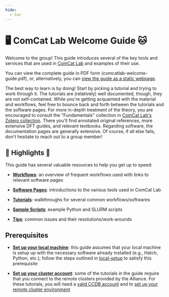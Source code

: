 ```yaml
---
hide:
  - toc
---
```


# 🖥 ComCat Lab Welcome Guide 🐱

Welcome to the group! This guide introduces several of the key tools and services
that are used in [ComCat Lab][comcat-lab] and examples of their use.

You can view the complete guide in PDF form (comcatlab-welcome-guide.pdf), or,
alternatively, you can [view the guide as a static webpage](dev_guide/docs.md#serving-the-webpage).

The best way to learn is by doing! Start by picking a tutorial and trying to work
through it. The tutorials are (relatively) well documented, though, they are not
self-contained. While you're getting acquainted with the material and workflows,
feel free to bounce back and forth between the tutorials and the software pages.
For more in-depth treatment of the theory, you are encouraged to consult the
"Fundamentals" collection in [ComCat Lab's Zotero collection][zotero-collection].
There you'll find annotated original references, more extensive DFT guides, and relevant
textbooks. Regarding software, the documentation pages are generally extensive. Of course,
if all else fails, don't hesitate to reach out to a group member!

## 🌟 Highlights 🌟

This guide has several valuable resources to help you get up to speed:

- [**Workflows**](workflows.md): an overview of frequent workflows used with links to relevant software pages

- [**Software Pages**](software_pages.md): introductions to the various tools used in ComCat Lab

- [**Tutorials**](tutorials/index.md): walkthroughs for several common workflows/softwares

- [**Sample Scripts**](samples/index.md): example Python and SLURM scripts

- [**Tips**](resources/tips.md): common issues and their resolutions/work-arounds

## Prerequisites

- [**Set up your local machine**][local-setup]: this guide assumes that your local machine
  is setup up with the necessary software already installed (e.g., Hatch, Python, etc.);
  follow the steps outlined in [local-setup][local-setup] to satisfy this prerequisite

- [**Set up your cluster account**][cluster-setup]: some of the tutorials in the guide
  require that you connect to the remote clusters provided by the Alliance. For these
  tutorials, you will need a [valid CCDB account](tutorials/ccdb.md) and to
  [set up your remote cluster environment][cluster-setup]

[comcat-lab]: https://www.siahrostamilab.com
[zotero-collection]: https://www.zotero.org/groups/5526800/comcat_lab/library
[local-setup]: https://github.com/ComCatLab/local-setup
[cluster-setup]: https://github.com/ComCatLab/cluster-setup
